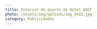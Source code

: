 ```yaml
---
title: Interior do quarto do Hotel ANIF
photo: /assets/img/uploads/img_4422.jpg
category: Publicidades
---
```

